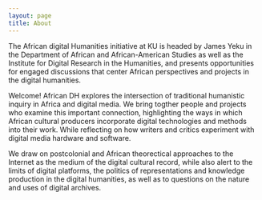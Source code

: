 ```yaml
---
layout: page
title: About
---
```


<p class="message">



The African digital Humanities initiative at KU is headed by James Yeku in the Department of African and African-American Studies as well as the Institute for Digital Research in the Humanities, and presents opportunities for engaged discussions that center African perspectives and projects in the digital humanities. 
</p>

<p> Welcome! African DH explores the intersection of traditional humanistic inquiry in Africa and digital media. We bring togther people and projects who examine this important connection, highlighting the ways in which African cultural producers incorporate digital technologies and methods into their work. While reflecting on how writers and critics experiment with digital media hardware and software. </p>

<p>We draw on postcolonial and African theorectical approaches to the Internet as the medium of the digital cultural record, while also alert to the limits of digital platforms, the politics of representations and knowledge production in the digital humanities, as well as to questions on the nature and uses of digital archives.</p> 
